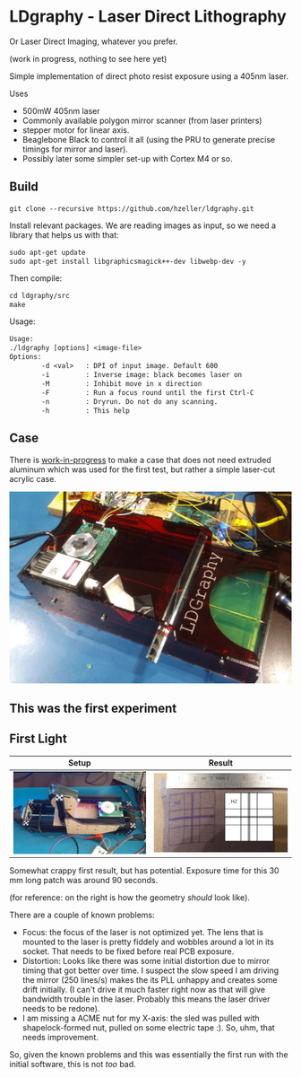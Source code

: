 LDgraphy - Laser Direct Lithography
===================================

Or Laser Direct Imaging, whatever you prefer.

(work in progress, nothing to see here yet)

Simple implementation of direct photo resist exposure using a 405nm laser.

Uses
  * 500mW 405nm laser
  * Commonly available polygon mirror scanner (from laser printers)
  * stepper motor for linear axis.
  * Beaglebone Black to control it all (using the PRU to generate precise
    timings for mirror and laser).
  * Possibly later some simpler set-up with Cortex M4 or so.

Build
-----
```
git clone --recursive https://github.com/hzeller/ldgraphy.git
```

Install relevant packages. We are reading images as input, so we need a library
that helps us with that:
```
sudo apt-get update
sudo apt-get install libgraphicsmagick++-dev libwebp-dev -y
```

Then compile:
```
cd ldgraphy/src
make
```

Usage:
```
Usage:
./ldgraphy [options] <image-file>
Options:
        -d <val>   : DPI of input image. Default 600
        -i         : Inverse image: black becomes laser on
        -M         : Inhibit move in x direction
        -F         : Run a focus round until the first Ctrl-C
        -n         : Dryrun. Do not do any scanning.
        -h         : This help
```

Case
----
There is [work-in-progress](./hardware) to make a case that does not need
extruded aluminum which was used for the first test, but rather a simple
laser-cut acrylic case.

![Case](./img/sample-case.jpg)

This was the first experiment
-------------------------------

## First Light

   Setup               | Result
-----------------------|---------------------------------
![](./img/setup.jpg)   | ![](./img/firstexposure.jpg)

Somewhat crappy first result, but has potential. Exposure time for this 30 mm
long patch was around 90 seconds.

(for reference: on the right is how the geometry _should_ look like).

There are a couple of known problems:

  * Focus: the focus of the laser is not optimized yet. The lens that is mounted
    to the laser is pretty fiddely and wobbles around a lot in its socket. That
    needs to be fixed before real PCB exposure.
  * Distortion: Looks like there was some initial distortion due to mirror
    timing that got better over time. I suspect the slow speed I am driving
    the mirror (250 lines/s) makes the its PLL unhappy and creates some drift
    initially.
    (I can't drive it much faster right now as that will give
    bandwidth trouble in the laser. Probably this means the laser driver needs
    to be redone).
  * I am missing a ACME nut for my X-axis: the sled was pulled with
    shapelock-formed nut, pulled on some electric tape :). So, uhm, that needs
    improvement.

So, given the known problems and this was essentially the first run with the
initial software, this is not _too_ bad.